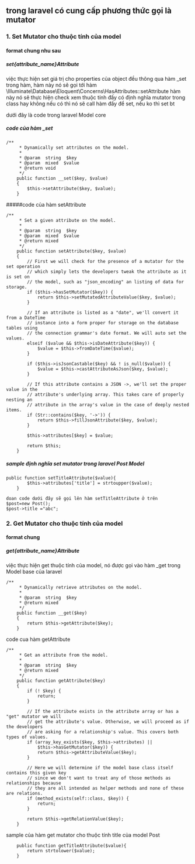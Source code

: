 ## trong laravel có cung cấp phương thức gọi là mutator
### 1. Set Mutator cho thuộc tính của model
#### format chung nhu sau
##### set{attribute_name}Attribute
việc thực hiện set giá trị cho properties của object đều thông qua hàm _set
trong hàm, hàm này nó sẽ gọi tới hàm \Illuminate\Database\Eloquent\Concerns\HasAttributes::setAttribute
 hàm này nó sẽ thực hiện check xem thuộc tính đấy có định nghĩa mutator trong class hay không
nếu có thì nó sẽ call hàm đấy để set, nếu ko thì set bt

dưới đây là code trong laravel Model core

##### code của hàm _set
````
/**
     * Dynamically set attributes on the model.
     *
     * @param  string  $key
     * @param  mixed  $value
     * @return void
     */
    public function __set($key, $value)
    {
        $this->setAttribute($key, $value);
    }
````

#####code của hàm setAttribute
````
/**
     * Set a given attribute on the model.
     *
     * @param  string  $key
     * @param  mixed  $value
     * @return mixed
     */
    public function setAttribute($key, $value)
    {
        // First we will check for the presence of a mutator for the set operation
        // which simply lets the developers tweak the attribute as it is set on
        // the model, such as "json_encoding" an listing of data for storage.
        if ($this->hasSetMutator($key)) {
            return $this->setMutatedAttributeValue($key, $value);
        }

        // If an attribute is listed as a "date", we'll convert it from a DateTime
        // instance into a form proper for storage on the database tables using
        // the connection grammar's date format. We will auto set the values.
        elseif ($value && $this->isDateAttribute($key)) {
            $value = $this->fromDateTime($value);
        }

        if ($this->isJsonCastable($key) && ! is_null($value)) {
            $value = $this->castAttributeAsJson($key, $value);
        }

        // If this attribute contains a JSON ->, we'll set the proper value in the
        // attribute's underlying array. This takes care of properly nesting an
        // attribute in the array's value in the case of deeply nested items.
        if (Str::contains($key, '->')) {
            return $this->fillJsonAttribute($key, $value);
        }

        $this->attributes[$key] = $value;

        return $this;
    }
````

##### sample định nghĩa set mutator trong laravel Post Model
````
public function setTitleAttribute($value){
        $this->attributes['title'] = strtoupper($value);
    }

doan code dưới đây sẽ gọi lên hàm setTitleAttribute ở trên
$post=new Post();
$post->title ="abc";

````

### 2. Get Mutator cho thuộc tính của model
#### format chung
##### get{attribute_name}Attribute
việc thực hiện get thuộc tính của model, nó được gọi vào hàm _get trong Model base của laravel

````
/**
     * Dynamically retrieve attributes on the model.
     *
     * @param  string  $key
     * @return mixed
     */
    public function __get($key)
    {
        return $this->getAttribute($key);
    }
````

code cua hàm getAttribute

````
/**
     * Get an attribute from the model.
     *
     * @param  string  $key
     * @return mixed
     */
    public function getAttribute($key)
    {
        if (! $key) {
            return;
        }

        // If the attribute exists in the attribute array or has a "get" mutator we will
        // get the attribute's value. Otherwise, we will proceed as if the developers
        // are asking for a relationship's value. This covers both types of values.
        if (array_key_exists($key, $this->attributes) ||
            $this->hasGetMutator($key)) {
            return $this->getAttributeValue($key);
        }

        // Here we will determine if the model base class itself contains this given key
        // since we don't want to treat any of those methods as relationships because
        // they are all intended as helper methods and none of these are relations.
        if (method_exists(self::class, $key)) {
            return;
        }

        return $this->getRelationValue($key);
    }
````

sample của hàm get mutator cho thuộc tính title của model Post
````
    public function getTitleAttribute($value){
        return strtolower($value);
    }
````


